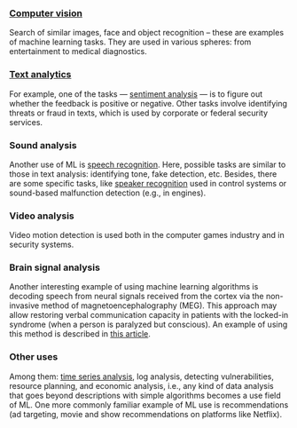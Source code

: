 

### [Computer vision](https://en.wikipedia.org/wiki/Computer_vision)

Search of similar images, face and object recognition – these are examples of machine learning tasks. They are used in various spheres: from entertainment to medical diagnostics.

### [Text analytics](https://en.wikipedia.org/wiki/Text_mining)
For example, one of the tasks — [sentiment analysis](https://en.wikipedia.org/wiki/Sentiment_analysis) — is to figure out whether the feedback is positive or negative.
Other tasks involve identifying threats or fraud in texts, which is used by corporate or federal security services.

### Sound analysis
Another use of ML is [speech recognition](https://en.wikipedia.org/wiki/Speech_recognition). Here, possible tasks are similar to those in text analysis: identifying tone, fake detection, etc.
Besides, there are some specific tasks, like [speaker recognition](https://en.wikipedia.org/wiki/Speaker_recognition) used in control systems or sound-based malfunction detection (e.g., in engines).

### Video analysis
Video motion detection is used both in the computer games industry and in security systems.

### Brain signal analysis
Another interesting example of using machine learning algorithms is decoding speech from neural signals received from the cortex via the non-invasive method of magnetoencephalography (MEG). This approach may allow restoring verbal communication capacity in patients with the locked-in syndrome (when a person is paralyzed but conscious). An example of using this method is described in [this article](https://www.frontiersin.org/articles/10.3389/fnins.2020.00290/full).


### Other uses

Among them: [time series analysis](https://en.wikipedia.org/wiki/Time_series), log analysis, detecting vulnerabilities, resource planning, and economic analysis, i.e., any kind of data analysis that goes beyond descriptions with simple algorithms becomes a use field of ML.
One more commonly familiar example of ML use is recommendations (ad targeting, movie and show recommendations on platforms like Netflix).
